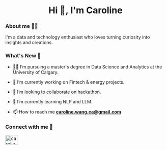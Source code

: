 <h1 align="center">Hi 👋, I'm Caroline</h1>
<h3 align="left">About me 👩‍💻 </h3>

I'm a data and technology enthusiast who loves turning curiosity into insights and creations.

<h3 align="left">What's New 🚀 </h3>

- 👩‍🎓 I’m pursuing a master's degree in Data Science and Analytics at the University of Calgary.

- 🔭 I’m currently working on Fintech & energy projects.

- 👯 I’m looking to collaborate on hackathon.

- 🌱 I’m currently learning NLP and LLM.

- 📫 How to reach me **caroline.wang.ca@gmail.com**

<h3 align="left">Connect with me 📢</h3>
<p align="left">
<a href="https://linkedin.com/in/caroline-wenxin-wang" target="blank"><img align="center" src="https://raw.githubusercontent.com/rahuldkjain/github-profile-readme-generator/master/src/images/icons/Social/linked-in-alt.svg" alt="caroline-wenxin-wang" height="30" width="40" /></a>
</p>

